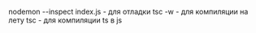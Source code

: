 nodemon --inspect index.js - для отладки
tsc -w - для компиляции на лету
tsc - для компиляции ts в js
